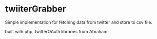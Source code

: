 # twiiterGrabber
Simple implementation for fetching data from twitter and store to csv file.

built with php, twitterOAuth libraries from Abraham